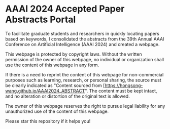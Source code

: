 # AAAI 2024 Accepted Paper Abstracts Portal
To facilitate graduate students and researchers in quickly locating papers based on keywords, I consolidated the abstracts from the 39th Annual AAAI Conference on Artificial Intelligence (AAAI 2024) and created a webpage.

This webpage is protected by copyright laws. Without the written permission of the owner of this webpage, no individual or organization shall use the content of this webpage in any form. 

If there is a need to reprint the content of this webpage for non-commercial purposes such as learning, research, or personal sharing, the source must be clearly indicated as "Content sourced from [https://hongsong-wang.github.io/AAAI2024_ABSTRACT". The content must be kept intact, and no alteration or distortion of the original text is allowed. 

The owner of this webpage reserves the right to pursue legal liability for any unauthorized use of the content of this webpage.

Please star this repository if it helps you!
